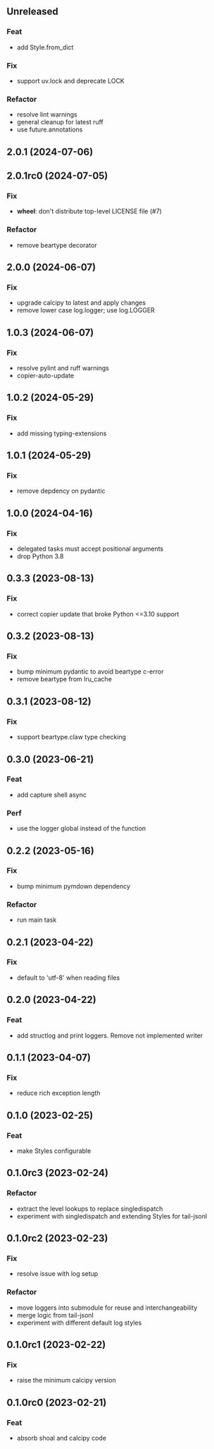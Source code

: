 ## Unreleased

### Feat

- add Style.from_dict

### Fix

- support uv.lock and deprecate LOCK

### Refactor

- resolve lint warnings
- general cleanup for latest ruff
- use future.annotations

## 2.0.1 (2024-07-06)

## 2.0.1rc0 (2024-07-05)

### Fix

- **wheel**: don't distribute top-level LICENSE file (#7)

### Refactor

- remove beartype decorator

## 2.0.0 (2024-06-07)

### Fix

- upgrade calcipy to latest and apply changes
- remove lower case log.logger; use log.LOGGER

## 1.0.3 (2024-06-07)

### Fix

- resolve pylint and ruff warnings
- copier-auto-update

## 1.0.2 (2024-05-29)

### Fix

- add missing typing-extensions

## 1.0.1 (2024-05-29)

### Fix

- remove depdency on pydantic

## 1.0.0 (2024-04-16)

### Fix

- delegated tasks must accept positional arguments
- drop Python 3.8

## 0.3.3 (2023-08-13)

### Fix

- correct copier update that broke Python <=3.10 support

## 0.3.2 (2023-08-13)

### Fix

- bump minimum pydantic to avoid beartype c-error
- remove beartype from lru_cache

## 0.3.1 (2023-08-12)

### Fix

- support beartype.claw type checking

## 0.3.0 (2023-06-21)

### Feat

- add capture shell async

### Perf

- use the logger global instead of the function

## 0.2.2 (2023-05-16)

### Fix

- bump minimum pymdown dependency

### Refactor

- run main task

## 0.2.1 (2023-04-22)

### Fix

- default to 'utf-8' when reading files

## 0.2.0 (2023-04-22)

### Feat

- add structlog and print loggers. Remove not implemented writer

## 0.1.1 (2023-04-07)

### Fix

- reduce rich exception length

## 0.1.0 (2023-02-25)

### Feat

- make Styles configurable

## 0.1.0rc3 (2023-02-24)

### Refactor

- extract the level lookups to replace singledispatch
- experiment with singledispatch and extending Styles for tail-jsonl

## 0.1.0rc2 (2023-02-23)

### Fix

- resolve issue with log setup

### Refactor

- move loggers into submodule for reuse and interchangeability
- merge logic from tail-jsonl
- experiment with different default log styles

## 0.1.0rc1 (2023-02-22)

### Fix

- raise the minimum calcipy version

## 0.1.0rc0 (2023-02-21)

### Feat

- absorb shoal and calcipy code
